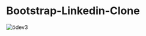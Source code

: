 # Bootstrap-Linkedin-Clone

![ödev3](https://user-images.githubusercontent.com/97365978/173227826-c222d989-13fa-48d8-b8d0-da8ea1bc17ed.png)
